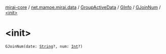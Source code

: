 [mirai-core](../../../../index.md) / [net.mamoe.mirai.data](../../../index.md) / [GroupActiveData](../../index.md) / [GInfo](../index.md) / [GJoinNum](index.md) / [&lt;init&gt;](./-init-.md)

# &lt;init&gt;

`GJoinNum(date: `[`String`](https://kotlinlang.org/api/latest/jvm/stdlib/kotlin/-string/index.html)`?, num: `[`Int`](https://kotlinlang.org/api/latest/jvm/stdlib/kotlin/-int/index.html)`?)`